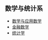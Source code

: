 ## 数学与统计系

- [数学与应用数学](grad-application/math/applied-mathematics/README.md)
- [金融数学](grad-application/math/financial-mathematics/README.md)
- [统计学](grad-application/math/statistics/README.md)

